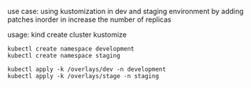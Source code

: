 use case: using kustomization in dev and staging environment by adding patches inorder in increase the number of replicas

usage:
    kind create cluster kustomize

    kubectl create namespace development
    kubectl create namespace staging

    kubectl apply -k /overlays/dev -n development
    kubectl apply -k /overlays/stage -n staging
